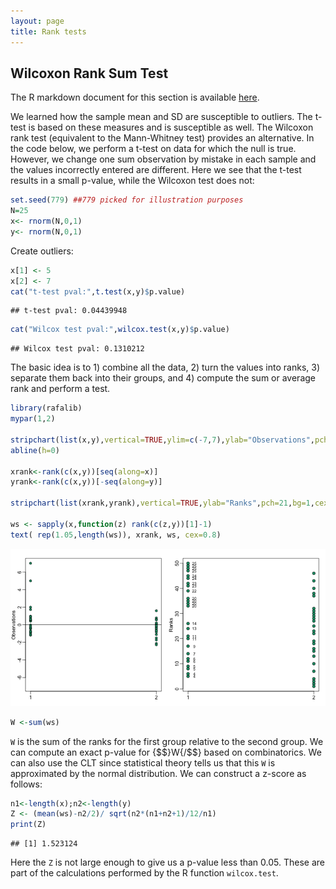 ```yaml
---
layout: page
title: Rank tests
---
```




## Wilcoxon Rank Sum Test

The R markdown document for this section is available [here](https://github.com/genomicsclass/labs/tree/master/robust/ranktest.Rmd).

We learned how the sample mean and SD are susceptible to outliers. The
t-test is based on these measures and is susceptible as well. The
Wilcoxon rank test (equivalent to the Mann-Whitney test) provides an
alternative. In the code below, we perform a t-test on data for which
the null is true. However, we change one sum observation by mistake
in each sample and the values incorrectly entered are different. Here
we see that the t-test results in a small p-value, while the Wilcoxon
test does not: 


```r
set.seed(779) ##779 picked for illustration purposes
N=25
x<- rnorm(N,0,1)
y<- rnorm(N,0,1)
```

Create outliers:


```r
x[1] <- 5
x[2] <- 7
cat("t-test pval:",t.test(x,y)$p.value)
```

```
## t-test pval: 0.04439948
```

```r
cat("Wilcox test pval:",wilcox.test(x,y)$p.value)
```

```
## Wilcox test pval: 0.1310212
```

The basic idea is to 1) combine all the data, 2) turn the values into ranks, 3) separate them back into their groups, and 4) compute the sum or average rank and perform a test.


```r
library(rafalib)
mypar(1,2)

stripchart(list(x,y),vertical=TRUE,ylim=c(-7,7),ylab="Observations",pch=21,bg=1)
abline(h=0)

xrank<-rank(c(x,y))[seq(along=x)]
yrank<-rank(c(x,y))[-seq(along=y)]

stripchart(list(xrank,yrank),vertical=TRUE,ylab="Ranks",pch=21,bg=1,cex=1.25)

ws <- sapply(x,function(z) rank(c(z,y))[1]-1)
text( rep(1.05,length(ws)), xrank, ws, cex=0.8)
```

![Data from two populations with two outliers. The left plot shows the original data and the right plot shows their ranks. The numbers are the w values ](images/R/ranktest-tmp-rank-test-illustration-1.png) 

```r
W <-sum(ws) 
```

`W` is the sum of the ranks for the first group relative to the second
group. We can compute an exact p-value for {$$}W{/$$} based on
combinatorics. We can also use the CLT since
statistical theory tells us that this `W` is approximated by the
normal distribution. We can construct a z-score as follows: 


```r
n1<-length(x);n2<-length(y)
Z <- (mean(ws)-n2/2)/ sqrt(n2*(n1+n2+1)/12/n1)
print(Z)
```

```
## [1] 1.523124
```

Here the `Z` is not large enough to give us a p-value less
than 0.05. These are part of the calculations performed by the R function
`wilcox.test`. 

